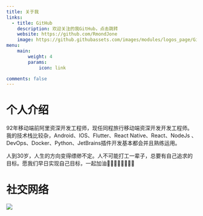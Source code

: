 ```yaml
---
title: 关于我
links:
  - title: GitHub
    description: 欢迎关注的我GitHub，点击跳转
    website: https://github.com/RmondJone
    image: https://github.githubassets.com/images/modules/logos_page/GitHub-Mark.png
menu:
    main: 
        weight: 4
        params:
            icon: link

comments: false
---
```


# 个人介绍
92年移动端前阿里资深开发工程师，现任同程旅行移动端资深开发开发工程师。我的技术栈比较杂，Android、IOS、Flutter、React Native、React、NodeJs
、DevOps、Docker、Python、JetBrains插件开发基本都会并且熟练运用。



人到30岁，人生的方向变得缥缈不定。人不可能打工一辈子，总要有自己追求的目标。愿我们早日实现自己目标，一起加油💪🏻💪🏻💪🏻💪🏻

# 社交网络
![](/images/weixin.jpg)
